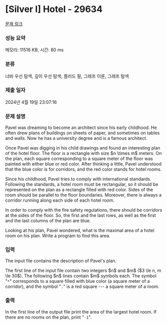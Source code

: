 # [Silver I] Hotel - 29634 

[문제 링크](https://www.acmicpc.net/problem/29634) 

### 성능 요약

메모리: 11516 KB, 시간: 80 ms

### 분류

너비 우선 탐색, 깊이 우선 탐색, 플러드 필, 그래프 이론, 그래프 탐색

### 제출 일자

2024년 4월 19일 23:07:16

### 문제 설명

<p>Pavel was dreaming to become an architect since his early childhood. He often drew plans of buildings on sheets of paper, and sometimes on tables and walls. Now he has a university degree and is a famous architect.</p>

<p>Once Pavel was digging in his child drawings and found an interesting plan of the hotel floor. The floor is a rectangle with size $n \times m$ meters. On the plan, each square corresponding to a square meter of the floor was painted with either blue or red color. After thinking a little, Pavel understood that the blue color is for corridors, and the red color stands for hotel rooms. </p>

<p>Since his childhood, Pavel tries to comply with international standards. Following the standards, a hotel room must be rectangular, so it should be represented on the plan as a rectangle filled with red color. Sides of the room should be parallel to the floor boundaries. Moreover, there is always a corridor running along each side of each hotel room.</p>

<p>In order to comply with the fire safety regulations, there should be corridors at the sides of the floor. So, the first and the last rows, as well as the first and the last columns of the plan are blue.</p>

<p>Looking at his plan, Pavel wondered, what is the maximal area of a hotel room on his plan. Write a program to find this area.</p>

### 입력 

 <p>The input file contains the description of Pavel's plan.</p>

<p>The first line of the input file contain two integers $n$ and $m$ ($3 \le n, m \le 30$). The following $n$ lines contain $m$ symbols each. The symbol "<code>*</code>" corresponds to a square filled with blue color (a square meter of a corridor), and the symbol "<code>.</code>" is a red square --- a square meter of a room.</p>

### 출력 

 <p>In the first line of the output file print the area of the largest hotel room. If there are no rooms on the plan, print "<code>-1</code>".</p>

